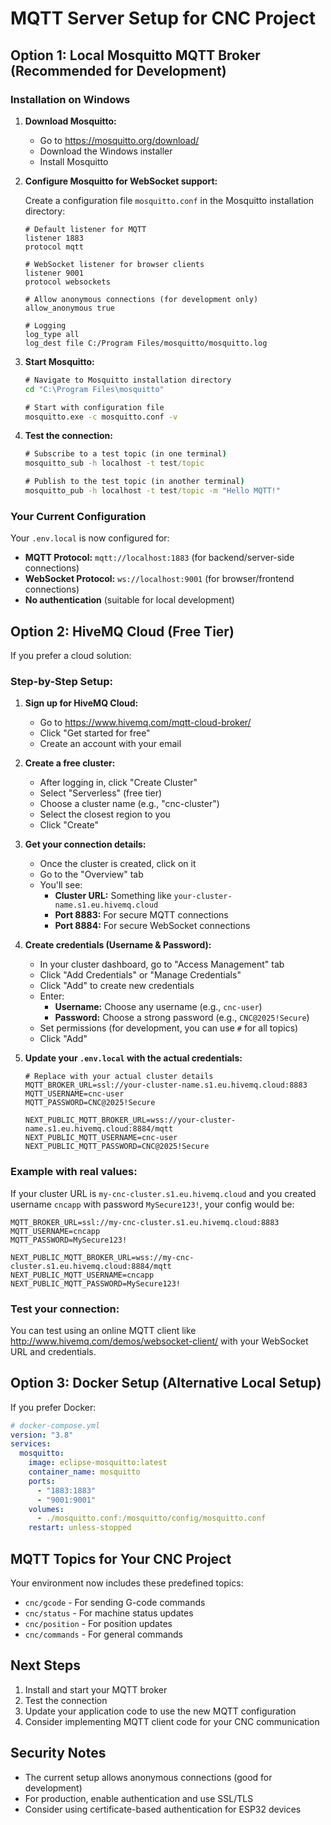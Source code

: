 # MQTT Server Setup for CNC Project

## Option 1: Local Mosquitto MQTT Broker (Recommended for Development)

### Installation on Windows

1. **Download Mosquitto:**

   - Go to https://mosquitto.org/download/
   - Download the Windows installer
   - Install Mosquitto

2. **Configure Mosquitto for WebSocket support:**

   Create a configuration file `mosquitto.conf` in the Mosquitto installation directory:

   ```
   # Default listener for MQTT
   listener 1883
   protocol mqtt

   # WebSocket listener for browser clients
   listener 9001
   protocol websockets

   # Allow anonymous connections (for development only)
   allow_anonymous true

   # Logging
   log_type all
   log_dest file C:/Program Files/mosquitto/mosquitto.log
   ```

3. **Start Mosquitto:**

   ```cmd
   # Navigate to Mosquitto installation directory
   cd "C:\Program Files\mosquitto"

   # Start with configuration file
   mosquitto.exe -c mosquitto.conf -v
   ```

4. **Test the connection:**

   ```cmd
   # Subscribe to a test topic (in one terminal)
   mosquitto_sub -h localhost -t test/topic

   # Publish to the test topic (in another terminal)
   mosquitto_pub -h localhost -t test/topic -m "Hello MQTT!"
   ```

### Your Current Configuration

Your `.env.local` is now configured for:

- **MQTT Protocol:** `mqtt://localhost:1883` (for backend/server-side connections)
- **WebSocket Protocol:** `ws://localhost:9001` (for browser/frontend connections)
- **No authentication** (suitable for local development)

## Option 2: HiveMQ Cloud (Free Tier)

If you prefer a cloud solution:

### Step-by-Step Setup:

1. **Sign up for HiveMQ Cloud:**

   - Go to https://www.hivemq.com/mqtt-cloud-broker/
   - Click "Get started for free"
   - Create an account with your email

2. **Create a free cluster:**

   - After logging in, click "Create Cluster"
   - Select "Serverless" (free tier)
   - Choose a cluster name (e.g., "cnc-cluster")
   - Select the closest region to you
   - Click "Create"

3. **Get your connection details:**

   - Once the cluster is created, click on it
   - Go to the "Overview" tab
   - You'll see:
     - **Cluster URL:** Something like `your-cluster-name.s1.eu.hivemq.cloud`
     - **Port 8883:** For secure MQTT connections
     - **Port 8884:** For secure WebSocket connections

4. **Create credentials (Username & Password):**

   - In your cluster dashboard, go to "Access Management" tab
   - Click "Add Credentials" or "Manage Credentials"
   - Click "Add" to create new credentials
   - Enter:
     - **Username:** Choose any username (e.g., `cnc-user`)
     - **Password:** Choose a strong password (e.g., `CNC@2025!Secure`)
   - Set permissions (for development, you can use `#` for all topics)
   - Click "Add"

5. **Update your `.env.local` with the actual credentials:**

   ```env
   # Replace with your actual cluster details
   MQTT_BROKER_URL=ssl://your-cluster-name.s1.eu.hivemq.cloud:8883
   MQTT_USERNAME=cnc-user
   MQTT_PASSWORD=CNC@2025!Secure

   NEXT_PUBLIC_MQTT_BROKER_URL=wss://your-cluster-name.s1.eu.hivemq.cloud:8884/mqtt
   NEXT_PUBLIC_MQTT_USERNAME=cnc-user
   NEXT_PUBLIC_MQTT_PASSWORD=CNC@2025!Secure
   ```

### Example with real values:

If your cluster URL is `my-cnc-cluster.s1.eu.hivemq.cloud` and you created username `cncapp` with password `MySecure123!`, your config would be:

```env
MQTT_BROKER_URL=ssl://my-cnc-cluster.s1.eu.hivemq.cloud:8883
MQTT_USERNAME=cncapp
MQTT_PASSWORD=MySecure123!

NEXT_PUBLIC_MQTT_BROKER_URL=wss://my-cnc-cluster.s1.eu.hivemq.cloud:8884/mqtt
NEXT_PUBLIC_MQTT_USERNAME=cncapp
NEXT_PUBLIC_MQTT_PASSWORD=MySecure123!
```

### Test your connection:

You can test using an online MQTT client like http://www.hivemq.com/demos/websocket-client/ with your WebSocket URL and credentials.

## Option 3: Docker Setup (Alternative Local Setup)

If you prefer Docker:

```yaml
# docker-compose.yml
version: "3.8"
services:
  mosquitto:
    image: eclipse-mosquitto:latest
    container_name: mosquitto
    ports:
      - "1883:1883"
      - "9001:9001"
    volumes:
      - ./mosquitto.conf:/mosquitto/config/mosquitto.conf
    restart: unless-stopped
```

## MQTT Topics for Your CNC Project

Your environment now includes these predefined topics:

- `cnc/gcode` - For sending G-code commands
- `cnc/status` - For machine status updates
- `cnc/position` - For position updates
- `cnc/commands` - For general commands

## Next Steps

1. Install and start your MQTT broker
2. Test the connection
3. Update your application code to use the new MQTT configuration
4. Consider implementing MQTT client code for your CNC communication

## Security Notes

- The current setup allows anonymous connections (good for development)
- For production, enable authentication and use SSL/TLS
- Consider using certificate-based authentication for ESP32 devices
